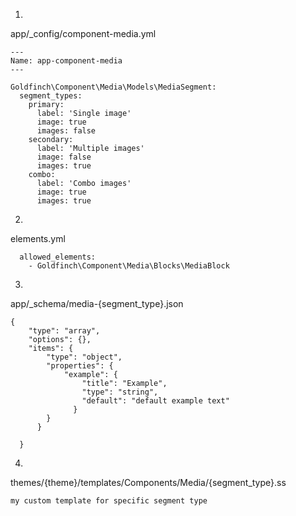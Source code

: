 1)

app/_config/component-media.yml
```
---
Name: app-component-media
---

Goldfinch\Component\Media\Models\MediaSegment:
  segment_types:
    primary:
      label: 'Single image'
      image: true
      images: false
    secondary:
      label: 'Multiple images'
      image: false
      images: true
    combo:
      label: 'Combo images'
      image: true
      images: true
```

2) 

elements.yml

```
  allowed_elements:
    - Goldfinch\Component\Media\Blocks\MediaBlock
```

3)

app/_schema/media-{segment_type}.json
```
{
    "type": "array",
    "options": {},
    "items": {
        "type": "object",
        "properties": {
            "example": {
                "title": "Example",
                "type": "string",
                "default": "default example text"
              }
        }
      }

  }
```

4)

themes/{theme}/templates/Components/Media/{segment_type}.ss

```
my custom template for specific segment type
```
